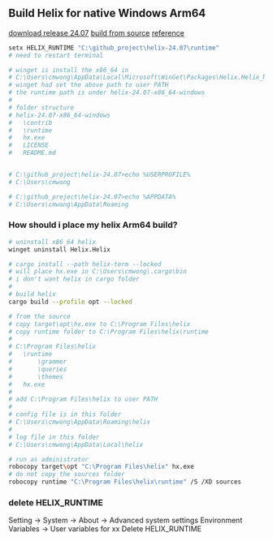 ## Build Helix for native Windows Arm64

[download release 24.07](https://github.com/helix-editor/helix/releases/tag/24.07)
[build from source](https://docs.helix-editor.com/building-from-source.html)
[reference](https://github.com/helix-editor/helix/discussions/5490`)

```bash
setx HELIX_RUNTIME "C:\github_project\helix-24.07\runtime"
# need to restart terminal
```

```bash
# winget is install the x86_64 in
# C:\Users\cmwong\AppData\Local\Microsoft\WinGet\Packages\Helix.Helix_Microsoft.Winget.Source_8wekyb3d8bbwe\helix-24.07-x86_64-windows
# winget had set the above path to user PATH
# the runtime path is under helix-24.07-x86_64-windows
#
# folder structure 
# helix-24.07-x86_64-windows
#   \contrib
#   \runtime
#   hx.exe 
#   LICENSE
#   README.md


# C:\github_project\helix-24.07>echo %USERPROFILE%
# C:\Users\cmwong

# C:\github_project\helix-24.07>echo %APPDATA%
# C:\Users\cmwong\AppData\Roaming
```

### How should i place my helix Arm64 build?
```bash
# uninstall x86_64 helix
winget uninstall Helix.Helix
```

```bash
# cargo install --path helix-term --locked
# will place hx.exe in C:\Users\cmwong\.cargo\bin
# i don't want helix in cargo folder
#
# build helix
cargo build --profile opt --locked 

# from the source
# copy target\opt\hx.exe to C:\Program Files\helix 
# copy runtime folder to C:\Program Files\helix\runtime
#
# C:\Program Files\helix
#   \runtime
#       \grammer
#       \queries
#       \themes
#   hx.exe
#
# add C:\Program Files\helix to user PATH
#
# config file is in this folder
# C:\Users\cmwong\AppData\Roaming\helix
#
# log file in this folder
# C:\Users\cmwong\AppData\Local\helix

# run as administrator
robocopy target\opt "C:\Program Files\helix" hx.exe
# do not copy the sources folder
robocopy runtime "C:\Program Files\helix\runtime" /S /XD sources

```
### delete HELIX_RUNTIME
Setting -> System -> About -> Advanced system settings
Environment Variables -> User variables for xx
Delete HELIX_RUNTIME



